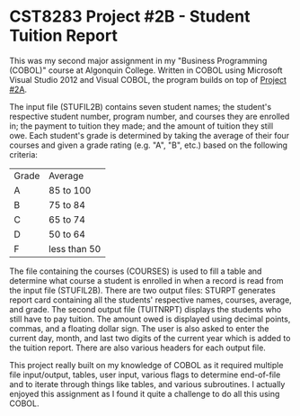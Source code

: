 # CST8283 Project #2B - Student Tuition Report
This was my second major assignment in my "Business Programming (COBOL)" course at Algonquin College. Written in COBOL using Microsoft Visual Studio 2012 and Visual COBOL, the program builds on top of <a href="https://github.com/richard1990/CST8283-Project-2A">Project #2A</a>.

The input file (STUFIL2B) contains seven student names; the student's respective student number, program number, and courses they are enrolled in; the payment to tuition they made; and the amount of tuition they still owe. Each student's grade is determined by taking the average of their four courses and given a grade rating (e.g. "A", "B", etc.) based on the following criteria:

<table>
<tr>
<td>Grade</td>
<td>Average</td>
</tr>
<tr>
<td>A</td>
<td>85 to 100</td>
</tr>
<tr>
<td>B</td>
<td>75 to 84</td>
</tr>
<tr>
<td>C</td>
<td>65 to 74</td>
</tr>
<tr>
<td>D</td>
<td>50 to 64</td>
</tr>
<tr>
<td>F</td>
<td>less than 50</td>
</tr>
</table>

The file containing the courses (COURSES) is used to fill a table and determine what course a student is enrolled in when a record is read from the input file (STUFIL2B). There are two output files: STURPT generates report card containing all the students' respective names, courses, average, and grade. The second output file (TUITNRPT) displays the students who still have to pay tuition. The amount owed is displayed using decimal points, commas, and a floating dollar sign. The user is also asked to enter the current day, month, and last two digits of the current year which is added to the tuition report. There are also various headers for each output file.

This project really built on my knowledge of COBOL as it required multiple file input/output, tables, user input, various flags to determine end-of-file and to iterate through things like tables, and various subroutines. I actually enjoyed this assignment as I found it quite a challenge to do all this using COBOL.
